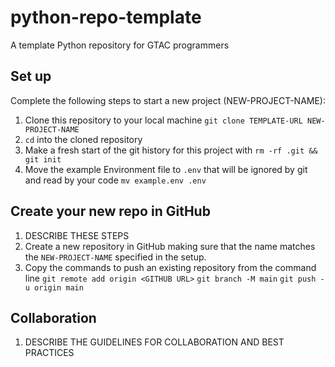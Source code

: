 # python-repo-template
A template Python repository for GTAC programmers

## Set up

Complete the following steps to start a new project (NEW-PROJECT-NAME):

1. Clone this repository to your local machine `git clone TEMPLATE-URL NEW-PROJECT-NAME`
2. `cd` into the cloned repository
3. Make a fresh start of the git history for this project with `rm -rf .git && git init`
4. Move the example Environment file to `.env` that will be ignored by git and read by your code `mv example.env .env`

## Create your new repo in GitHub 
1. DESCRIBE THESE STEPS
2. Create a new repository in GitHub making sure that the name matches the `NEW-PROJECT-NAME` specified in the setup.
2. Copy the commands to push an existing repository from the command line
    `git remote add origin <GITHUB URL>`
    `git branch -M main`
    `git push -u origin main`

## Collaboration
1. DESCRIBE THE GUIDELINES FOR COLLABORATION AND BEST PRACTICES
